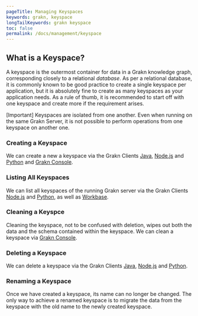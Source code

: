 ```yaml
---
pageTitle: Managing Keyspaces
keywords: grakn, keyspace
longTailKeywords: grakn keyspace
toc: false
permalink: /docs/management/keyspace
---
```


## What is a Keyspace?
A keyspace is the outermost container for data in a Grakn knowledge graph, corresponding closely to a relational _database_. As per a relational database, it is commonly known to be good practice to create a single keyspace per application, but it is absolutely fine to create as many keyspaces as your application needs. As a rule of thumb, it is recommended to start off with one keyspace and create more if the requirement arises.

<div class="note">
[Important]
Keyspaces are isolated from one another. Even when running on the same Grakn Server, it is not possible to perform operations from one keyspace on another one.
</div>

### Creating a Keyspace
We can create a new a keyspace via the Grakn Clients [Java](/docs/client-api/java#client-api-method-create-a-session-keyspace), [Node.js](/docs/client-api/nodejs#client-api-method-create-a-session-keyspace) and [Python](/docs/client-api/python#client-api-method-create-a-session-keyspace) and [Grakn Console](/docs/running-grakn/console#console-options).

### Listing All Keyspaces
We can list all keyspaces of the running Grakn server via the Grakn Clients [Node.js](/docs/client-api/nodejs#client-api-method-retrieve-all-keyspaces) and [Python](/docs/client-api/python#client-api-method-retrieve-all-keyspaces), as well as [Workbase](/docs/workbase/connection#select-a-keyspace).

### Cleaning a Keyspce
Cleaning the keyspace, not to be confused with deletion, wipes out both the data and the schema contained within the keyspace. We can clean a keyspace via [Grakn Console](/docs/running-grakn/console#console-commands).

### Deleting a Keyspace
We can delete a keyspace via the Grakn Clients [Java](/docs/client-api/java#client-api-method-delete-a-keyspace), [Node.js](/docs/client-api/nodejs#client-api-method-delete-a-keyspace) and [Python](/docs/client-api/python#client-api-method-delete-a-keyspace).

### Renaming a Keyspace
Once we have created a keyspace, its name can no longer be changed. The only way to achieve a renamed keyspace is to migrate the data from the keyspace with the old name to the newly created keyspace.